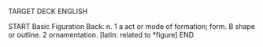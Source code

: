 TARGET DECK
ENGLISH

START
Basic
Figuration
Back: n. 1 a act or mode of formation; form. B shape or outline. 2 ornamentation. [latin: related to *figure]
END
